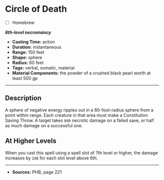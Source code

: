# Circle of Death
- [ ] Homebrew

***6th-level necromancy***
- **Casting Time:** action
- **Duration:** instantaneous
- **Range:** 150 feet
- **Shape:** sphere
- **Radius:** 60 feet
- **Tags:** verbal, somatic, material
- **Material Components:** the powder of a crushed black pearl worth at least 500 gp

---

## Description
A sphere of negative energy ripples out in a 60-foot-radius sphere from a point within range.
Each creature in that area must make a Constitution Saving Throw.
A target takes `8d6` necrotic damage on a failed save, or half as much damage on a successful one.

## At Higher Levels
When you cast this spell using a spell slot of 7th level or higher, the damage increases by `2d6` for each slot level above 6th.

---

- **Sources:** PHB, page 221
